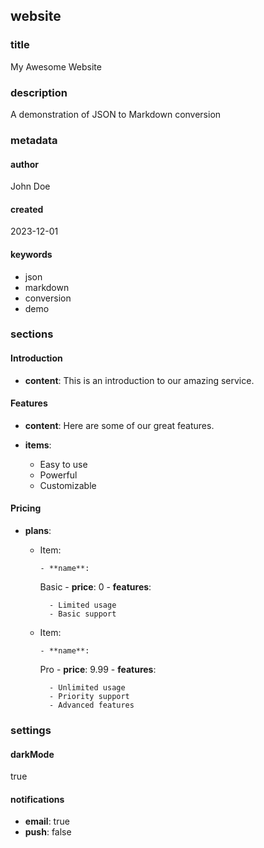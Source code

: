 ## website

### title

My Awesome Website

### description

A demonstration of JSON to Markdown conversion

### metadata

#### author

John Doe

#### created

2023-12-01

#### keywords

- json
- markdown
- conversion
- demo


### sections

#### Introduction

- **content**:
 This is an introduction to our amazing service.
#### Features

- **content**:
 Here are some of our great features.
- **items**:

  - Easy to use
  - Powerful
  - Customizable
#### Pricing

- **plans**:

  - Item:

        - **name**:
     Basic
        - **price**:
     0
        - **features**:
    
          - Limited usage
          - Basic support

  - Item:

        - **name**:
     Pro
        - **price**:
     9.99
        - **features**:
    
          - Unlimited usage
          - Priority support
          - Advanced features


### settings

#### darkMode

true

#### notifications

- **email**:
 true
- **push**:
 false


